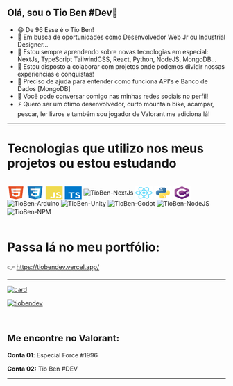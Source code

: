 ## Olá, sou o Tio Ben        #Dev👋

- 😄 De 96 Esse é o Tio Ben!
- 🔭 Em busca de oportunidades como Desenvolvedor Web Jr ou Industrial Designer...
- 🌱 Estou sempre aprendendo sobre novas tecnologias em especial: NextJs, TypeScript TailwindCSS, React, Python, NodeJS, MongoDB...
- 🤝 Estou disposto a colaborar com projetos onde podemos dividir nossas experiências e conquistas!
- 🤔 Preciso de ajuda para entender como funciona API's e Banco de Dados [MongoDB]
- 💬 Você pode conversar comigo nas minhas redes sociais no perfil!
- ⚡ Quero ser um ótimo desenvolvedor, curto mountain bike, acampar, pescar, ler livros e também sou jogador de Valorant me adiciona lá! 

---

# Tecnologias que utilizo nos meus projetos ou estou estudando

<div style="display: inline_block"><br>
  <img align="center" alt="TioBen-HTML" height="30" width="40" src="https://raw.githubusercontent.com/devicons/devicon/master/icons/html5/html5-original.svg">
  <img align="center" alt="TioBen-CSS" height="30" width="40" src="https://raw.githubusercontent.com/devicons/devicon/master/icons/css3/css3-original.svg">
  <img align="center" alt="TioBen-Js" height="30" width="40" src="https://raw.githubusercontent.com/devicons/devicon/master/icons/javascript/javascript-plain.svg">
  <img align="center" alt="TioBen-Ts" height="30" width="40" src="https://raw.githubusercontent.com/devicons/devicon/master/icons/typescript/typescript-plain.svg">
	<img align="center" alt="TioBen-NextJs" height="30" width="40" src="https://cdn.jsdelivr.net/gh/devicons/devicon@latest/icons/nextjs/nextjs-original.svg" />
  <img align="center" alt="TioBen-React" height="30" width="40" src="https://raw.githubusercontent.com/devicons/devicon/master/icons/react/react-original.svg">
  <img align="center" alt="TioBen-Python" height="30" width="40" src="https://raw.githubusercontent.com/devicons/devicon/master/icons/python/python-original.svg">
  <img align="center" alt="TioBen-Csharp" height="30" width="40" src="https://raw.githubusercontent.com/devicons/devicon/master/icons/csharp/csharp-original.svg">
  <img align="center" alt="TioBen-Arduino" height="30" width="40" src="https://cdn.jsdelivr.net/gh/devicons/devicon@latest/icons/arduino/arduino-original-wordmark.svg" />
	<img align="center" alt="TioBen-Unity" height="30" width="40" src="https://cdn.jsdelivr.net/gh/devicons/devicon@latest/icons/unity/unity-plain-wordmark.svg" />
	<img align="center" alt="TioBen-Godot" height="30" width="40" src="https://cdn.jsdelivr.net/gh/devicons/devicon@latest/icons/godot/godot-original-wordmark.svg" />
	<img align="center" alt="TioBen-NodeJS" height="30" width="40" src="https://cdn.jsdelivr.net/gh/devicons/devicon@latest/icons/nodejs/nodejs-original-wordmark.svg" />
	<img align="center" alt="TioBen-NPM" height="30" width="40" src="https://cdn.jsdelivr.net/gh/devicons/devicon@latest/icons/npm/npm-original-wordmark.svg" />
</div>

<br>

# Passa lá no meu portfólio: 
👉 https://tiobendev.vercel.app/
<br>

---


[![card](https://github-readme-stats.vercel.app/api?username=tiobendev&theme=default&show_icons=true)](https://github.com/tiobendev/github-readme-stats)

[![tiobendev](https://github-readme-stats.vercel.app/api/top-langs/?username=tiobendev&layout=compact)](https://github.com/tiobendev/github-readme-stats)


<br>

## Me encontre no Valorant:

**Conta 01**: Especial Force #1996

**Conta 02:** Tio Ben #DEV

---